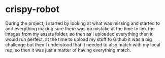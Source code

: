 # crispy-robot
During the project, I started by looking at what was missing and started to add everything making sure there was no mistake at the time to link the images
from my assets folder, so then as I uploaded everything then it would run perfect. at the time to upload my stuff to Github it was a big challenge but then
I understood that it needed to also match with my local rep, so then it was just a matter of having everything match.
